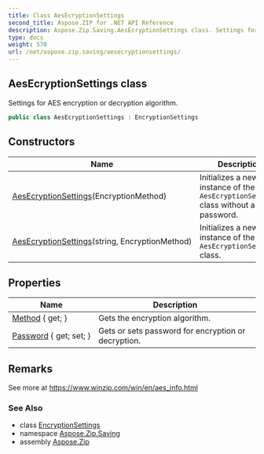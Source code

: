 ```yaml
---
title: Class AesEcryptionSettings
second_title: Aspose.ZIP for .NET API Reference
description: Aspose.Zip.Saving.AesEcryptionSettings class. Settings for AES encryption or decryption algorithm
type: docs
weight: 570
url: /net/aspose.zip.saving/aesecryptionsettings/
---
```

## AesEcryptionSettings class

Settings for AES encryption or decryption algorithm.

```csharp
public class AesEcryptionSettings : EncryptionSettings
```

## Constructors

| Name | Description |
| --- | --- |
| [AesEcryptionSettings](aesecryptionsettings/#constructor)(EncryptionMethod) | Initializes a new instance of the `AesEcryptionSettings` class without a password. |
| [AesEcryptionSettings](aesecryptionsettings/#constructor_1)(string, EncryptionMethod) | Initializes a new instance of the `AesEcryptionSettings` class. |

## Properties

| Name | Description |
| --- | --- |
| [Method](../../aspose.zip.saving/encryptionsettings/method/) { get; } | Gets the encryption algorithm. |
| [Password](../../aspose.zip.saving/encryptionsettings/password/) { get; set; } | Gets or sets password for encryption or decryption. |

## Remarks

See more at https://www.winzip.com/win/en/aes_info.html

### See Also

* class [EncryptionSettings](../encryptionsettings/)
* namespace [Aspose.Zip.Saving](../../aspose.zip.saving/)
* assembly [Aspose.Zip](../../)


